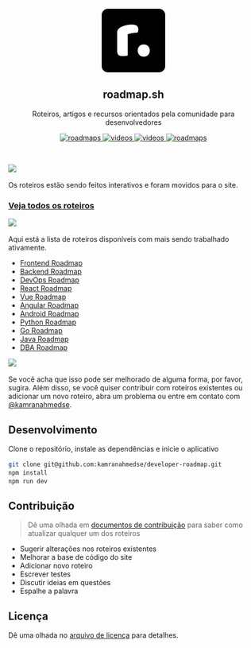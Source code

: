 <p align="center">
  <img src="public/brand.png" height="128">
  <h2 align="center">roadmap.sh</h2>
  <p align="center">Roteiros, artigos e recursos orientados pela comunidade para desenvolvedores<p>
  <p align="center">
    <a href="https://roadmap.sh/roadmaps">
    	<img src="https://img.shields.io/badge/-Roadmaps%20-0a0a0a.svg?style=flat&colorA=0a0a0a" alt="roadmaps" />
    </a>
    <a href="https://youtube.com/theroadmap?sub_confirmation=1">
    	<img src="https://img.shields.io/badge/-Videos-0a0a0a.svg?style=flat&colorA=0a0a0a" alt="videos" />
    </a>
    <a href="https://github.com/kamranahmedse/developer-roadmap/tree/0471d44c8fae58b6a36a7c57bba12253916d0249/translations">
    	<img src="https://img.shields.io/badge/-Translations-0a0a0a.svg?style=flat&colorA=0a0a0a" alt="videos" />
    </a>
    <a href="https://www.youtube.com/channel/UCA0H2KIWgWTwpTFjSxp0now?sub_confirmation=1">
    	<img src="https://img.shields.io/badge/%E2%9D%A4-YouTube%20Channel-0a0a0a.svg?style=flat&colorA=0a0a0a" alt="roadmaps" />
    </a>
  </p>
</p>

<br>

![](https://i.imgur.com/waxVImv.png)

Os roteiros estão sendo feitos interativos e foram movidos para o site.

### [Veja todos os roteiros](https://roadmap.sh)

![](https://i.imgur.com/waxVImv.png)

Aqui está a lista de roteiros disponíveis com mais sendo trabalhado ativamente.

- [Frontend Roadmap](https://roadmap.sh/frontend)
- [Backend Roadmap](https://roadmap.sh/backend)
- [DevOps Roadmap](https://roadmap.sh/devops)
- [React Roadmap](https://roadmap.sh/react)
- [Vue Roadmap](https://roadmap.sh/vue)
- [Angular Roadmap](https://roadmap.sh/angular)
- [Android Roadmap](https://roadmap.sh/android)
- [Python Roadmap](https://roadmap.sh/python)
- [Go Roadmap](https://roadmap.sh/golang)
- [Java Roadmap](https://roadmap.sh/java)
- [DBA Roadmap](https://roadmap.sh/postgresql-dba)

![](https://i.imgur.com/waxVImv.png)

Se você acha que isso pode ser melhorado de alguma forma, por favor, sugira. Além disso, se você quiser contribuir com roteiros existentes ou adicionar um novo roteiro, abra um problema ou entre em contato com [@kamranahmedse](https://twitter.com/kamranahmedse).

## Desenvolvimento

Clone o repositório, instale as dependências e inicie o aplicativo

```bash
git clone git@github.com:kamranahmedse/developer-roadmap.git
npm install
npm run dev
```

## Contribuição

> Dê uma olhada em [documentos de contribuição](./contributing) para saber como atualizar qualquer um dos roteiros

- Sugerir alterações nos roteiros existentes
- Melhorar a base de código do site
- Adicionar novo roteiro
- Escrever testes
- Discutir ideias em questões
- Espalhe a palavra

## Licença

Dê uma olhada no [arquivo de licença](./license) para detalhes.
